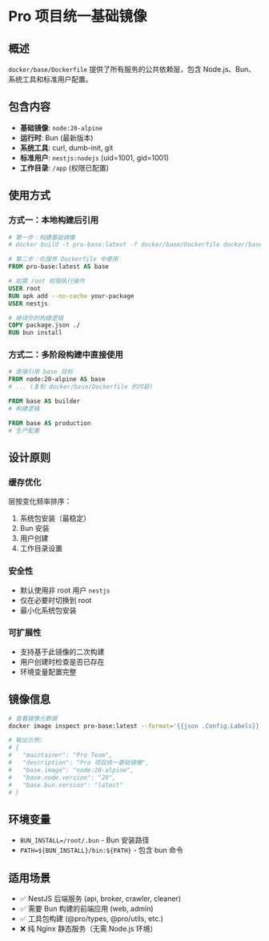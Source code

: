 # Pro 项目统一基础镜像

## 概述

`docker/base/Dockerfile` 提供了所有服务的公共依赖层，包含 Node.js、Bun、系统工具和标准用户配置。

## 包含内容

- **基础镜像**: `node:20-alpine`
- **运行时**: Bun (最新版本)
- **系统工具**: curl, dumb-init, git
- **标准用户**: `nestjs:nodejs` (uid=1001, gid=1001)
- **工作目录**: `/app` (权限已配置)

## 使用方式

### 方式一：本地构建后引用

```dockerfile
# 第一步：构建基础镜像
# docker build -t pro-base:latest -f docker/base/Dockerfile docker/base/

# 第二步：在服务 Dockerfile 中使用
FROM pro-base:latest AS base

# 如需 root 权限执行操作
USER root
RUN apk add --no-cache your-package
USER nestjs

# 继续你的构建逻辑
COPY package.json ./
RUN bun install
```

### 方式二：多阶段构建中直接使用

```dockerfile
# 直接引用 base 目标
FROM node:20-alpine AS base
# ... (复制 docker/base/Dockerfile 的内容)

FROM base AS builder
# 构建逻辑

FROM base AS production
# 生产配置
```

## 设计原则

### 缓存优化
层按变化频率排序：
1. 系统包安装（最稳定）
2. Bun 安装
3. 用户创建
4. 工作目录设置

### 安全性
- 默认使用非 root 用户 `nestjs`
- 仅在必要时切换到 root
- 最小化系统包安装

### 可扩展性
- 支持基于此镜像的二次构建
- 用户创建时检查是否已存在
- 环境变量配置完整

## 镜像信息

```bash
# 查看镜像元数据
docker image inspect pro-base:latest --format='{{json .Config.Labels}}' | jq

# 输出示例:
# {
#   "maintainer": "Pro Team",
#   "description": "Pro 项目统一基础镜像",
#   "base.image": "node:20-alpine",
#   "base.node.version": "20",
#   "base.bun.version": "latest"
# }
```

## 环境变量

- `BUN_INSTALL=/root/.bun` - Bun 安装路径
- `PATH=${BUN_INSTALL}/bin:${PATH}` - 包含 bun 命令

## 适用场景

- ✅ NestJS 后端服务 (api, broker, crawler, cleaner)
- ✅ 需要 Bun 构建的前端应用 (web, admin)
- ✅ 工具包构建 (@pro/types, @pro/utils, etc.)
- ❌ 纯 Nginx 静态服务（无需 Node.js 环境）
